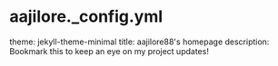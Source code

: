 # aajilore._config.yml
theme: jekyll-theme-minimal
title: aajilore88's homepage
description: Bookmark this to keep an eye on my project updates!
